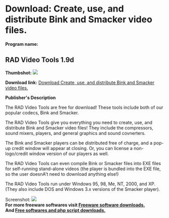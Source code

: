 # Download: Create, use, and distribute Bink and Smacker video files.

**Program name:**

## RAD Video Tools 1.9d

  
**Thumbshot:** ![](http://www.freewarefiles.com/screenshot/radvideotools_md.gif)   
  
**Download link:** [Download Create, use, and distribute Bink and Smacker video files.](http://freesoftwares.boysofts.com/RAD-Video-Tools-d_program_18585.html)  
  


**Publisher's Description**  
  


The RAD Video Tools are free for download! These tools include both of our popular codecs, Bink and Smacker. 

The RAD Video Tools give you everything you need to create, use, and distribute Bink and Smacker video files! They include the compressors, sound mixers, players, and general graphics and sound covnerters.

The Bink and Smacker players can be distributed free of charge, and a pop-up credit window will appear at closing. Or, you can license a non-logo/credit window version of our players as well.

The RAD Video Tools can even compile Bink or Smacker files into EXE files for self-running stand-alone videos (the player is bundled into the EXE file, so the user doesnA't need to download anything else!)

The RAD Video Tools run under Windows 95, 98, Me, NT, 2000, and XP. (They also include DOS and Windows 3.x versions of the Smacker player). 

  
  
Screenshot: ![](http://www.freewarefiles.com/screenshot/radvideotools.gif)   
**For more freeware softwares visit [Freeware software downloads.](http://freesoftwares.boysofts.com/)**   
**And [Free softwares and php script downloads.](http://www.boysofts.com/)**
